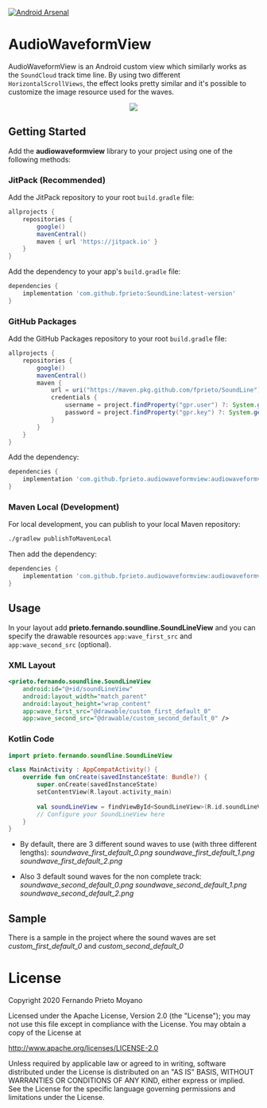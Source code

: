 [![Android Arsenal]( https://img.shields.io/badge/Android%20Arsenal-SoundLine-green.svg?style=flat )]( https://android-arsenal.com/details/1/8033 )
# AudioWaveformView

AudioWaveformView is an Android custom view which similarly works as the `SoundCloud` track time line.
By using two different `HorizontalScrollViews`, the effect looks pretty similar and it's possible to customize the image resource used for the waves.

<p align="center">
    <img src="art/SoundLine.gif"/>
</p>

## Getting Started

Add the **audiowaveformview** library to your project using one of the following methods:

### JitPack (Recommended)

Add the JitPack repository to your root `build.gradle` file:

```gradle
allprojects {
    repositories {
        google()
        mavenCentral()
        maven { url 'https://jitpack.io' }
    }
}
```

Add the dependency to your app's `build.gradle` file:

```gradle
dependencies {
    implementation 'com.github.fprieto:SoundLine:latest-version'
}
```

### GitHub Packages

Add the GitHub Packages repository to your root `build.gradle` file:

```gradle
allprojects {
    repositories {
        google()
        mavenCentral()
        maven {
            url = uri("https://maven.pkg.github.com/fprieto/SoundLine")
            credentials {
                username = project.findProperty("gpr.user") ?: System.getenv("USERNAME")
                password = project.findProperty("gpr.key") ?: System.getenv("TOKEN")
            }
        }
    }
}
```

Add the dependency:

```gradle
dependencies {
    implementation 'com.github.fprieto.audiowaveformview:audiowaveformview:latest-version'
}
```

### Maven Local (Development)

For local development, you can publish to your local Maven repository:

```bash
./gradlew publishToMavenLocal
```

Then add the dependency:

```gradle
dependencies {
    implementation 'com.github.fprieto.audiowaveformview:audiowaveformview:1.0.0'
}
```

## Usage

In your layout add **prieto.fernando.soundline.SoundLineView** and you can specify the drawable resources ```app:wave_first_src``` and ```app:wave_second_src``` (optional).

### XML Layout

```xml
<prieto.fernando.soundline.SoundLineView
    android:id="@+id/soundLineView"
    android:layout_width="match_parent"
    android:layout_height="wrap_content"
    app:wave_first_src="@drawable/custom_first_default_0"
    app:wave_second_src="@drawable/custom_second_default_0" />
```

### Kotlin Code

```kotlin
import prieto.fernando.soundline.SoundLineView

class MainActivity : AppCompatActivity() {
    override fun onCreate(savedInstanceState: Bundle?) {
        super.onCreate(savedInstanceState)
        setContentView(R.layout.activity_main)
        
        val soundLineView = findViewById<SoundLineView>(R.id.soundLineView)
        // Configure your SoundLineView here
    }
}
```

- By default, there are 3 different sound waves to use (with three different lengths):
*soundwave_first_default_0.png
soundwave_first_default_1.png
soundwave_first_default_2.png*

- Also 3 default sound waves for the non complete track:
*soundwave_second_default_0.png
soundwave_second_default_1.png
soundwave_second_default_2.png*

## Sample

There is a sample in the project where the sound waves are set *custom_first_default_0* and *custom_second_default_0*


#  License

Copyright 2020 Fernando Prieto Moyano

Licensed under the Apache License, Version 2.0 (the "License");
you may not use this file except in compliance with the License.
You may obtain a copy of the License at

   http://www.apache.org/licenses/LICENSE-2.0

Unless required by applicable law or agreed to in writing, software
distributed under the License is distributed on an "AS IS" BASIS,
WITHOUT WARRANTIES OR CONDITIONS OF ANY KIND, either express or implied.
See the License for the specific language governing permissions and
limitations under the License.


